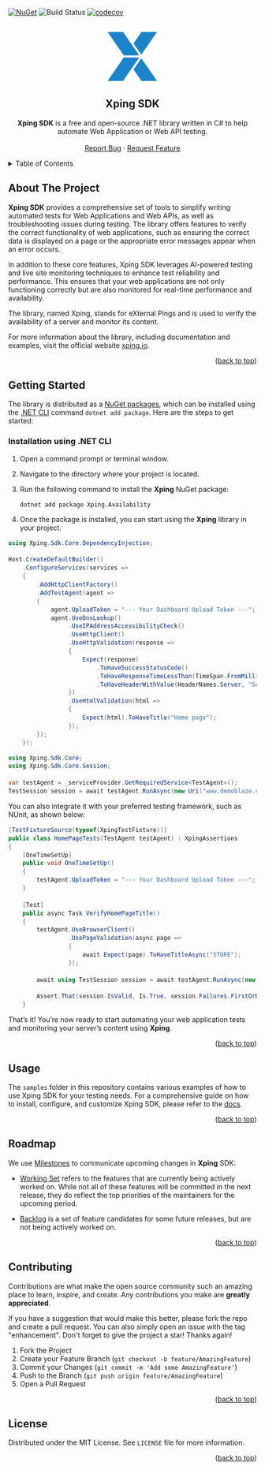 <div id="top"></div>

[![NuGet](https://img.shields.io/nuget/v/Xping.Core)](https://www.nuget.org/profiles/Xping)
![Build Status](https://github.com/xping-dev/sdk-dotnet/actions/workflows/ci.yml/badge.svg)
[![codecov](https://codecov.io/gh/xping-dev/sdk-dotnet/graph/badge.svg?token=VUOVI3YUTO)](https://codecov.io/gh/xping-dev/sdk-dotnet)

<!-- PROJECT LOGO -->
<br />
<div align="center">
  <img src="docs/docs/media/logo.svg" />
  <h2 align="center">Xping SDK</h3>
  <p align="center">
    <b>Xping SDK</b> is a free and open-source .NET library written in C# to help automate Web Application or Web API testing.
    <br />
    <br />
    <a href="https://github.com/xping-dev/sdk/issues">Report Bug</a>
    ·
    <a href="https://github.com/xping-dev/sdk/issues">Request Feature</a>
  </p>
</div>


<!-- TABLE OF CONTENTS -->
<details>
  <summary>Table of Contents</summary>
  <ol>
    <li><a href="#about-the-project">About The Project</a></li>
    <li><a href="#getting-started">Getting Started</a>
      <ul>
        <li><a href="#installation-using-.net-cli">Installation using .NET CLI</a></li>
      </ul>
    </li>
    <li><a href="#usage">Usage</a></li>
    <li><a href="#roadmap">Roadmap</a></li>
    <li><a href="#contributing">Contributing</a></li>
    <li><a href="#license">License</a></li>
  </ol>
</details> 


<!-- ABOUT THE PROJECT -->
## About The Project

<b>Xping SDK</b> provides a comprehensive set of tools to simplify writing automated tests for Web Applications and Web APIs, as well as troubleshooting issues during testing. The library offers features to verify the correct functionality of web applications, such as ensuring the correct data is displayed on a page or the appropriate error messages appear when an error occurs.

In addition to these core features, Xping SDK leverages AI-powered testing and live site monitoring techniques to enhance test reliability and performance. This ensures that your web applications are not only functioning correctly but are also monitored for real-time performance and availability.

The library, named Xping, stands for eXternal Pings and is used to verify the availability of a server and monitor its content.

For more information about the library, including documentation and examples, visit the official website <a href="https://xping.io">xping.io</a>.

<p align="right">(<a href="#top">back to top</a>)</p>


<!-- GETTING STARTED -->
## Getting Started

The library is distributed as a [NuGet packages](https://www.nuget.org/profiles/Xping), which can be installed using the [.NET CLI](https://docs.microsoft.com/en-us/dotnet/core/tools/) command `dotnet add package`. Here are the steps to get started:

### Installation using .NET CLI

1. Open a command prompt or terminal window.

2. Navigate to the directory where your project is located.

3. Run the following command to install the <b>Xping</b> NuGet package:

   ```
   dotnet add package Xping.Availability
   ```

4. Once the package is installed, you can start using the <b>Xping</b> library in your project.

```c#
using Xping.Sdk.Core.DependencyInjection;

Host.CreateDefaultBuilder()
    .ConfigureServices(services =>
    {
        .AddHttpClientFactory()
        .AddTestAgent(agent =>
        {
            agent.UploadToken = "--- Your Dashboard Upload Token ---";
            agent.UseDnsLookup()
                 .UseIPAddressAccessibilityCheck()
                 .UseHttpClient()
                 .UseHttpValidation(response =>
                 {
                     Expect(response)
                         .ToHaveSuccessStatusCode()
                         .ToHaveResponseTimeLessThan(TimeSpan.FromMilliseconds(MaxResponseTimeMs))
                         .ToHaveHeaderWithValue(HeaderNames.Server, "ServerName");
                 })
                 .UseHtmlValidation(html =>
                 {
                     Expect(html).ToHaveTitle("Home page");
                 });
        });
    });
```

```c#
using Xping.Sdk.Core;
using Xping.Sdk.Core.Session;

var testAgent = _serviceProvider.GetRequiredService<TestAgent>();
TestSession session = await testAgent.RunAsync(new Uri("www.demoblaze.com"));
```

You can also integrate it with your preferred testing framework, such as NUnit, as shown below:

```c#
[TestFixtureSource(typeof(XpingTestFixture))]
public class HomePageTests(TestAgent testAgent) : XpingAssertions
{
    [OneTimeSetUp]
    public void OneTimeSetUp()
    {
        testAgent.UploadToken = "--- Your Dashboard Upload Token ---";
    }

    [Test]
    public async Task VerifyHomePageTitle()
    {
        testAgent.UseBrowserClient()
                 .UsePageValidation(async page =>
                 {
                     await Expect(page).ToHaveTitleAsync("STORE");
                 });

        await using TestSession session = await testAgent.RunAsync(new Uri("https://demoblaze.com"));

        Assert.That(session.IsValid, Is.True, session.Failures.FirstOrDefault()?.ErrorMessage);
    }
```

That’s it! You’re now ready to start automating your web application tests and monitoring your server’s content using <b>Xping</b>.

<p align="right">(<a href="#top">back to top</a>)</p>


<!-- USAGE EXAMPLES -->
## Usage

The `samples` folder in this repository contains various examples of how to use Xping SDK for your testing needs. For a comprehensive guide on how to install, configure, and customize Xping SDK, please refer to the [docs](https://xping-dev.github.io/sdk-dotnet/index.html).

<p align="right">(<a href="#top">back to top</a>)</p>


<!-- ROADMAP -->
## Roadmap

We use [Milestones](https://github.com/xping-dev/sdk-dotnet/milestones) to communicate upcoming changes in <b>Xping</b> SDK:

- [Working Set](https://github.com/xping-dev/sdk-dotnet/milestone/1) refers to the features that are currently being actively worked on. While not all of these features will be committed in the next release, they do reflect the top priorities of the maintainers for the upcoming period.

- [Backlog](https://github.com/xping-dev/sdk-dotnet/milestone/2) is a set of feature candidates for some future releases, but are not being actively worked on.

<p align="right">(<a href="#top">back to top</a>)</p>


<!-- CONTRIBUTING -->
## Contributing

Contributions are what make the open source community such an amazing place to learn, inspire, and create. Any contributions you make are **greatly appreciated**.

If you have a suggestion that would make this better, please fork the repo and create a pull request. You can also simply open an issue with the tag "enhancement".
Don't forget to give the project a star! Thanks again!

1. Fork the Project
2. Create your Feature Branch (`git checkout -b feature/AmazingFeature`)
3. Commit your Changes (`git commit -m 'Add some AmazingFeature'`)
4. Push to the Branch (`git push origin feature/AmazingFeature`)
5. Open a Pull Request

<p align="right">(<a href="#top">back to top</a>)</p>


<!-- LICENSE -->
## License

Distributed under the MIT License. See `LICENSE` file for more information.

<p align="right">(<a href="#top">back to top</a>)</p>
